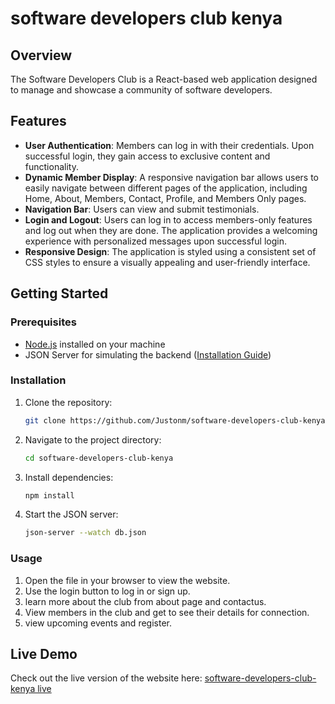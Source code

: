 # software developers club kenya


## Overview

 The Software Developers Club is a React-based web application designed to manage and showcase a community of software developers. 

## Features

- **User Authentication**: Members can log in with their credentials. Upon successful login, they gain access to exclusive content and functionality.
- **Dynamic Member Display**: A responsive navigation bar allows users to easily navigate between different pages of the application, including Home, About, Members, Contact, Profile, and Members Only pages.
- **Navigation Bar**: Users can view and submit testimonials.
- **Login and Logout**: Users can log in to access members-only features and log out when they are done. The application provides a welcoming experience with personalized messages upon successful login.
- **Responsive Design**: The application is styled using a consistent set of CSS styles to ensure a visually appealing and user-friendly interface.


## Getting Started

### Prerequisites

- [Node.js](https://nodejs.org/) installed on your machine
- JSON Server for simulating the backend ([Installation Guide](https://www.npmjs.com/package/json-server))

### Installation

1. Clone the repository:
    ```bash
    git clone https://github.com/Justonm/software-developers-club-kenya
    ```
2. Navigate to the project directory:
    ```bash
    cd software-developers-club-kenya
    ```
3. Install dependencies:
    ```bash
    npm install
    ```
4. Start the JSON server:
    ```bash
    json-server --watch db.json
    ```

### Usage

1. Open the file in your browser to view the website.
2. Use the login button to log in or sign up.
3. learn more about the club from about page and contactus.
4. View members in the club and get to see their details for connection.
5. view upcoming events and register.

## Live Demo

Check out the live version of the website here: 
[software-developers-club-kenya live](https://software-developers-club-kenya.vercel.app/)


